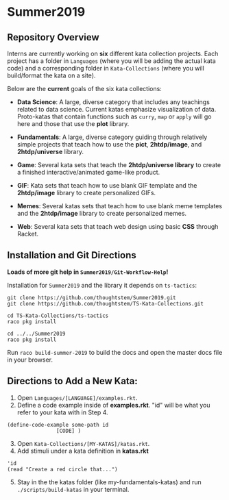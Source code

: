 Summer2019
==========
## Repository Overview

Interns are currently working on __six__ different kata collection projects. Each project has a folder in `Languages` (where you will be adding the actual kata code) and a corresponding folder in `Kata-Collections` (where you will build/format the kata on a site).

Below are the __current__ goals of the six kata collections:

- __Data Science__: A large, diverse category that includes any teachings related to data science. Current katas emphasize visualization of data. Proto-katas that contain functions such as `curry`, `map` or `apply` will go here and those that use the __plot__ library. 

- __Fundamentals__: A large, diverse category guiding through relatively simple projects that teach how to use the __pict__, __2htdp/image__, and __2htdp/universe__ library.

- __Game__: Several kata sets that teach the __2htdp/universe library__ to create a finished interactive/animated game-like product.

- __GIF__: Kata sets that teach how to use blank GIF template and the __2htdp/image__ library to create personalized GIFs. 

- __Memes__: Several katas sets that teach how to use blank meme templates and the __2htdp/image__ library to create personalized memes.

- __Web__: Several kata sets that teach web design using basic __CSS__ through Racket.

## Installation and Git Directions

__Loads of more git help in `Summer2019/Git-Workflow-Help`!__

Installation for `Summer2019` and the library it depends on `ts-tactics`:

```
git clone https://github.com/thoughtstem/Summer2019.git
git clone https://github.com/thoughtstem/TS-Kata-Collections.git

cd TS-Kata-Collections/ts-tactics
raco pkg install

cd ../../Summer2019
raco pkg install
```

Run `raco build-summer-2019` to build the docs and open the master docs file in your browser.

## Directions to Add a New Kata:

1) Open `Languages/[LANGUAGE]/examples.rkt`.
2) Define a code example inside of __examples.rkt__. "id" will be what you refer to your kata with in Step 4.
```
(define-code-example some-path id
                [CODE] )
```
3) Open `Kata-Collections/[MY-KATAS]/katas.rkt`.
4) Add stimuli under a kata definition in __katas.rkt__
```
'id
(read "Create a red circle that...")
```

5) Stay in the the katas folder (like my-fundamentals-katas) and run `./scripts/build-katas` in your terminal.
